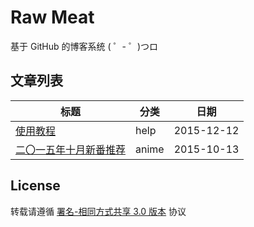 # Raw Meat

基于 GitHub 的博客系统 ( ゜- ゜)つロ

## 文章列表

| 标题                                             | 分类    | 日期         |
| ---------------------------------------------- | ----- | ---------- |
| [使用教程](/blogs/get-started.md)                  | help  | 2015-12-12 |
| [二〇一五年十月新番推荐](/blogs/anime-recommendations.md) | anime | 2015-10-13 |

## License

转载请遵循 [署名-相同方式共享 3.0 版本](https://creativecommons.org/licenses/by-sa/3.0/deed.zh) 协议